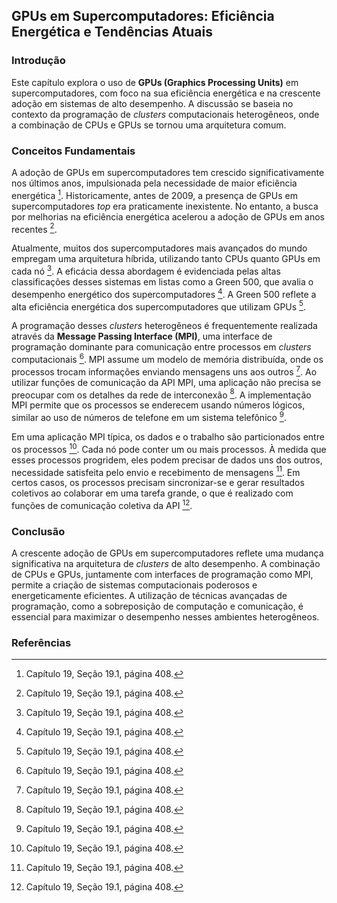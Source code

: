 ## GPUs em Supercomputadores: Eficiência Energética e Tendências Atuais

### Introdução
Este capítulo explora o uso de **GPUs (Graphics Processing Units)** em supercomputadores, com foco na sua eficiência energética e na crescente adoção em sistemas de alto desempenho. A discussão se baseia no contexto da programação de *clusters* computacionais heterogêneos, onde a combinação de CPUs e GPUs se tornou uma arquitetura comum.

### Conceitos Fundamentais
A adoção de GPUs em supercomputadores tem crescido significativamente nos últimos anos, impulsionada pela necessidade de maior eficiência energética [^408]. Historicamente, antes de 2009, a presença de GPUs em supercomputadores *top* era praticamente inexistente. No entanto, a busca por melhorias na eficiência energética acelerou a adoção de GPUs em anos recentes [^408].

Atualmente, muitos dos supercomputadores mais avançados do mundo empregam uma arquitetura híbrida, utilizando tanto CPUs quanto GPUs em cada nó [^408]. A eficácia dessa abordagem é evidenciada pelas altas classificações desses sistemas em listas como a Green 500, que avalia o desempenho energético dos supercomputadores [^408]. A Green 500 reflete a alta eficiência energética dos supercomputadores que utilizam GPUs [^408].

A programação desses *clusters* heterogêneos é frequentemente realizada através da **Message Passing Interface (MPI)**, uma interface de programação dominante para comunicação entre processos em *clusters* computacionais [^408]. MPI assume um modelo de memória distribuída, onde os processos trocam informações enviando mensagens uns aos outros [^408]. Ao utilizar funções de comunicação da API MPI, uma aplicação não precisa se preocupar com os detalhes da rede de interconexão [^408]. A implementação MPI permite que os processos se enderecem usando números lógicos, similar ao uso de números de telefone em um sistema telefônico [^408].

Em uma aplicação MPI típica, os dados e o trabalho são particionados entre os processos [^408]. Cada nó pode conter um ou mais processos. À medida que esses processos progridem, eles podem precisar de dados uns dos outros, necessidade satisfeita pelo envio e recebimento de mensagens [^408]. Em certos casos, os processos precisam sincronizar-se e gerar resultados coletivos ao colaborar em uma tarefa grande, o que é realizado com funções de comunicação coletiva da API [^408].

### Conclusão
A crescente adoção de GPUs em supercomputadores reflete uma mudança significativa na arquitetura de *clusters* de alto desempenho. A combinação de CPUs e GPUs, juntamente com interfaces de programação como MPI, permite a criação de sistemas computacionais poderosos e energeticamente eficientes. A utilização de técnicas avançadas de programação, como a sobreposição de computação e comunicação, é essencial para maximizar o desempenho nesses ambientes heterogêneos.

### Referências
[^408]: Capítulo 19, Seção 19.1, página 408.
<!-- END -->